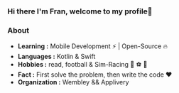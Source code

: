 ### Hi there I'm Fran, welcome to my profile👋

### About

-  **Learning :** Mobile Development :zap: | Open-Source :fire:	
-  **Languages :** Kotlin & Swift
-  **Hobbies :** read, football & Sim-Racing :book: :soccer: 🚗 
-  **Fact :** First solve the problem, then write the code :heart: 
-  **Organization :** Wembley && Applivery
